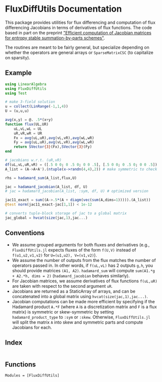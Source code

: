 # FluxDiffUtils Documentation

This package provides utilities for flux differencing and computation of flux differencing Jacobians in terms of derivatives of flux functions. The code based in part on the preprint ["Efficient computation of Jacobian matrices for entropy stable summation-by-parts schemes"](https://arxiv.org/abs/2006.07504).

The routines are meant to be fairly general, but specialize depending on whether the operators are general arrays or `SparseMatrixCSC` (to capitalize on sparsity).

## Example
```julia
using LinearAlgebra
using FluxDiffUtils
using Test

# make 3-field solution
u = collect(LinRange(-1,1,4))
U = (u,u,u)

avg(x,y) = @. .5*(x+y)
function flux(UL,UR)
    uL,vL,wL = UL
    uR,vR,wR = UR
    Fx = avg(uL,uR),avg(vL,vR),avg(wL,wR)
    Fy = avg(uL,uR),avg(vL,vR),avg(wL,wR)
    return SVector{3}(Fx),SVector{3}(Fy)
end

# jacobians w.r.t. (uR,vR)
df(uL,vL,uR,vR) = ([.5 0 0; 0 .5 0; 0 0 .5], [.5 0 0; 0 .5 0; 0 0 .5])
A_list = (A->A+A').(ntuple(x->randn(4,4),2)) # make symmetric to check formula

rhs = hadamard_sum(A_list,flux,U)

jac = hadamard_jacobian(A_list, df, U)
# jac = hadamard_jacobian(A_list, :sym, df, U) # optimized version

jac11_exact = sum((A->.5*(A + diagm(vec(sum(A,dims=1))))).(A_list))
@test norm(jac11_exact-jac[1,1]) < 1e-12

# converts tuple-block storage of jac to a global matrix
jac_global = hvcat(size(jac,1),jac...)
```

## Conventions

- We assume grouped arguments for both fluxes and derivatives (e.g., `FluxDiffUtils.jl` expects fluxes of the form  `f(U,V)` instead of `f(u1,u2,v1,v2)` for `U=(u1,u2), V=(v1,v2)`).
- We assume the number of outputs from the flux matches the number of operators passed in. In other words, if `f(uL,vL)` has 2 outputs `g,h`, you should provide matrices `(A1, A2)`. `hadamard_sum` will compute `sum(A1.*g + A2.*h, dims = 2)` (`hadamard_jacobian` behaves similarly).
- For Jacobian matrices, we assume derivatives of flux functions `f(uL,uR)` are taken with respect to the second argument `uR`.
- Jacobians are returned as a StaticArray of arrays, and can be concatenated into a global matrix using `hvcat(size(jac,1),jac...)`.
- Jacobian computations can be made more efficient by specifying if the Hadamard product `A.*F` (where `A` is a discretization matrix and `F` is a flux matrix) is symmetric or skew-symmetric by setting `hadamard_product_type` to `:sym` or `:skew`. Otherwise, `FluxDiffUtils.jl` will split the matrix `A` into skew and symmetric parts and compute Jacobians for each.

## Index

```@index
```

## Functions

```@autodocs
Modules = [FluxDiffUtils]
```
